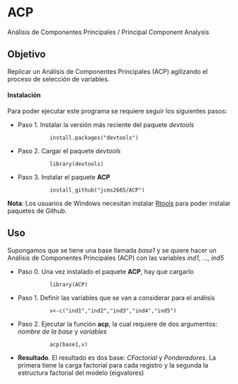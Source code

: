 # ACP

Análisis de Componentes Principales / Principal Component Analysis


## Objetivo

Replicar un Análisis de Componentes Principales (ACP) agilizando el proceso de selección de variables. 

#### Instalación

Para poder ejecutar este programa se requiere seguir los siguientes pasos:

+ Paso 1. Instalar la versión más reciente del paquete _devtools_

    ```
              install.packages("devtools")
    ```

+ Paso 2. Cargar el paquete _devtools_

    ```
              library(devtools)
    ```

+ Paso 3. Instalar el paquete **ACP**

    ```
              install_github("jcms2665/ACP")
    ```

**Nota**: Los usuarios de Windows necesitan instalar [Rtools](https://cran.r-project.org/bin/windows/Rtools/) para poder instalar  paquetes de Github.





## Uso

Supongamos que se tiene una base llamada _base1_ y se quiere hacer un Análisis de Componentes Principales (ACP) con las variables  _ind1_, ..., _ind5_


+ Paso 0. Una vez instalado el paquete **ACP**, hay que cargarlo

    ```
              library(ACP)
    ```

+ Paso 1. Definir las variables que se van a considerar para el análisis

    ```
              v<-c("ind1","ind2","ind3","ind4","ind5")
    ```

+ Paso 2. Ejecutar la función  **acp**, la cual requiere de dos argumentos: _nombre de la base_ y _variables_

    ```
              acp(base1,v)
    ```

+ **Resultado**. El resultado es dos base: _CFactorial_ y _Ponderadores_. La primera tiene la carga factorial para cada registro y la segunda la estructura factorial del modelo (eigvalores)

